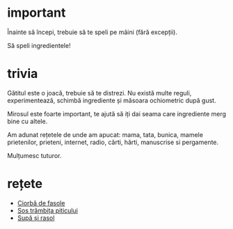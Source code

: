 # important

Înainte să începi, trebuie să te speli pe mâini (fără excepții).

Să speli ingredientele!

# trivia

Gătitul este o joacă, trebuie să te distrezi. Nu există multe reguli,
experimentează, schimbă ingrediente și măsoara ochiometric după gust.

Mirosul este foarte important, te ajută să iți dai seama care ingrediente
merg bine cu altele.

Am adunat rețetele de unde am apucat: mama, tata, bunica, mamele prietenilor,
prieteni, internet, radio, cărti, hărti, manuscrise si pergamente.

Mulțumesc tuturor.

# rețete

* [Ciorbă de fasole](ciorba_de_fasole.md)
* [Sos trâmbița piticului](sos_trambita_piticului.md)
* [Supă și rasol](supa_si_rasol.md)
